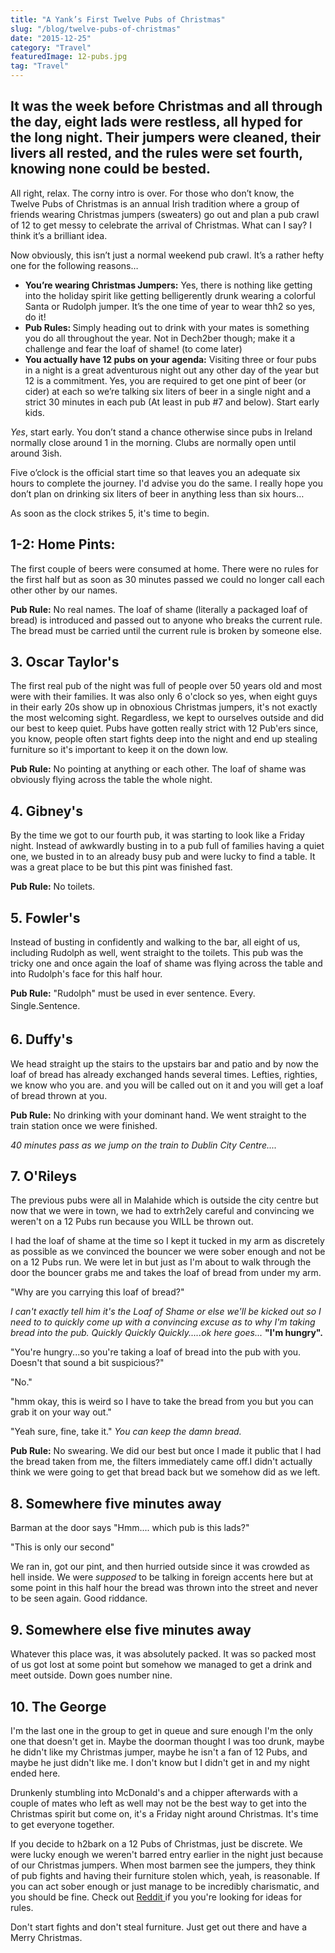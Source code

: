 ```yaml
---
title: "A Yank’s First Twelve Pubs of Christmas"
slug: "/blog/twelve-pubs-of-christmas"
date: "2015-12-25"
category: "Travel"
featuredImage: 12-pubs.jpg
tag: "Travel"
---
```

<h2>It was the week before Christmas and all through the day, eight lads were restless, all hyped for the long night. Their jumpers were cleaned, their livers all rested, and the rules were set fourth, knowing none could be bested.</h2>

All right, relax. The corny intro is over. For those who don’t know, the Twelve Pubs of Christmas is an annual Irish tradition where a group of friends wearing Christmas jumpers (sweaters) go out and plan a pub crawl of 12 to get messy to celebrate the arrival of Christmas. What can I say? I think it’s a brilliant idea.

Now obviously, this isn’t just a normal weekend pub crawl. It’s a rather hefty one for the following reasons…
<ul>
 	<li><strong>You’re wearing Christmas Jumpers:</strong> Yes, there is nothing like getting into the holiday spirit like getting belligerently drunk wearing a colorful Santa or Rudolph jumper. It’s the one time of year to wear thh2 so yes, do it!</li>
 	<li><strong>Pub Rules: </strong>Simply heading out to drink with your mates is something you do all throughout the year. Not in Dech2ber though; make it a challenge and fear the loaf of shame! (to come later)</li>
 	<li><strong>You actually have 12 pubs on your agenda:</strong> Visiting three or four pubs in a night is a great adventurous night out any other day of the year but 12 is a commitment. Yes, you are required to get one pint of beer (or cider) at each so we’re talking six liters of beer in a single night and a strict 30 minutes in each pub (At least in pub #7 and below). Start early kids.</li>
</ul>

<em>Yes</em>, start early. You don’t stand a chance otherwise since pubs in Ireland normally close around 1 in the morning. Clubs are normally open until around 3ish.

Five o’clock is the official start time so that leaves you an adequate six hours to complete the journey. I'd advise you do the same. I really hope you don’t plan on drinking six liters of beer in anything less than six hours…

As soon as the clock strikes 5, it's time to begin.

<h2>1-2: Home Pints:</h2>

The first couple of beers were consumed at home. There were no rules for the first half but as soon as 30 minutes passed we could no longer call each other other by our names. 

<strong>Pub Rule:</strong> No real names. The loaf of shame (literally a packaged loaf of bread) is introduced and passed out to anyone who breaks the current rule. The bread must be carried until the current rule is broken by someone else.

<h2>3. Oscar Taylor's</h2>

The first real pub of the night was full of people over 50 years old and most were with their families. It was also only 6 o'clock so yes, when eight guys in their early 20s show up in obnoxious Christmas jumpers, it's not exactly the most welcoming sight. Regardless, we kept to ourselves outside and did our best to keep quiet. Pubs have gotten really strict with 12 Pub'ers since, you know, people often start fights deep into the night and end up stealing furniture so it's important to keep it on the down low. 

<strong>Pub Rule:</strong> No pointing at anything or each other. The loaf of shame was obviously flying across the table the whole night.

<h2>4. Gibney's</h2>

By the time we got to our fourth pub, it was starting to look like a Friday night. Instead of awkwardly busting in to a pub full of families having a quiet one, we busted in to an already busy pub and were lucky to find a table. It was a great place to be but this pint was finished fast. 

<strong>Pub Rule:</strong> No toilets.

<h2>5. Fowler's</h2>

Instead of busting in confidently and walking to the bar, all eight of us, including Rudolph as well, went straight to the toilets. This pub was the tricky one and once again the loaf of shame was flying across the table and into Rudolph's face for this half hour. 

<strong>Pub Rule:</strong> "Rudolph" must be used in ever sentence. Every. Single.<span style="line-height:1.7;">Sentence.</span>

<h2>6. Duffy's</h2>

We head straight up the stairs to the upstairs bar and patio and by now the loaf of bread has already exchanged hands several times. Lefties, righties, we know who you are. and you will be called out on it and you will get a loaf of bread thrown at you. 

<strong>Pub Rule:</strong> No drinking with your dominant hand. We went straight to the train station once we were finished.

<em>40 minutes pass as we jump on the train to Dublin City Centre....</em>

<h2>7. O'Rileys</h2>

The previous pubs were all in Malahide which is outside the city centre but now that we were in town, we had to extrh2ely careful and convincing we weren't on a 12 Pubs run because you WILL be thrown out.

I had the loaf of shame at the time so I kept it tucked in my arm as discretely as possible as we convinced the bouncer we were sober enough and not be on a 12 Pubs run. We were let in but just as I'm about to walk through the door the bouncer grabs me and takes the loaf of bread from under my arm.

"Why are you carrying this loaf of bread?"

*I can't exactly tell him it's the Loaf of Shame or else we'll be kicked out so I need to to quickly come up with a convincing excuse as to why I'm taking bread into the pub. Quickly Quickly Quickly.....ok here goes...*
<strong>"I'm hungry".</strong>

"You're hungry...so you're taking a loaf of bread into the pub with you. Doesn't that sound a bit suspicious?"

"No."

"hmm okay, this is weird so I have to take the bread from you but you can grab it on your way out."

"Yeah sure, fine, take it." *You can keep the damn bread.*


<strong>Pub Rule:</strong> No swearing. We did our best but once I made it public that I had the bread taken from me, the filters immediately came off.I didn't actually think we were going to get that bread back but we somehow did as we left.

<h2>8. Somewhere five minutes away</h2>

Barman at the door says "Hmm.... which pub is this lads?"

"This is only our second"

We ran in, got our pint, and then hurried outside since it was crowded as hell inside. We were <em>supposed</em> to be talking in foreign accents here but at some point in this half hour the bread was thrown into the street and never to be seen again. Good riddance.

<h2>9. Somewhere else five minutes away</h2>

Whatever this place was, it was absolutely packed. It was so packed most of us got lost at some point but somehow we managed to get a drink and meet outside. Down goes number nine.

<h2>10. The George</h2>

I'm the last one in the group to get in queue and sure enough I'm the only one that doesn't get in. Maybe the doorman thought I was too drunk, maybe he didn't like my Christmas jumper, maybe he isn't a fan of 12 Pubs, and maybe he just didn't like me. I don't know but I didn't get in and my night ended here.

Drunkenly stumbling into McDonald's and a chipper afterwards with a couple of mates who left as well may not be the best way to get into the Christmas spirit but come on, it's a Friday night around Christmas. It's time to get everyone together.

If you decide to h2bark on a 12 Pubs of Christmas, just be discrete. We were lucky enough we weren't barred entry earlier in the night just because of our Christmas jumpers. When most barmen see the jumpers, they think of pub fights and having their furniture stolen which, yeah, is reasonable. If you can act sober enough or just manage to be incredibly charismatic, and you should be fine. Check out <a href="https://www.reddit.com/r/ireland/comments/1rx073/what_are_some_of_your_best_rules_for_twelve_pubs/" target="_blank">Reddit </a>if you you're looking for ideas for rules.

Don't start fights and don't steal furniture. Just get out there and have a Merry Christmas.